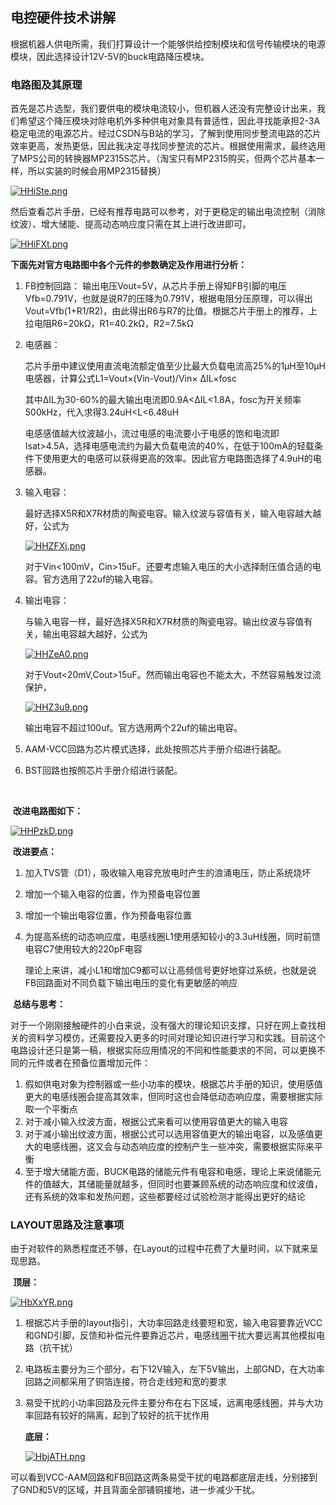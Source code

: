 ## 电控硬件技术讲解

​		根据机器人供电所需，我们打算设计一个能够供给控制模块和信号传输模块的电源模块，因此选择设计12V-5V的buck电路降压模块。

### 电路图及其原理

​		首先是芯片选型，我们要供电的模块电流较小，但机器人还没有完整设计出来，我们希望这个降压模块对除电机外多种供电对象具有普适性，因此寻找能承担2-3A稳定电流的电源芯片。经过CSDN与B站的学习，了解到使用同步整流电路的芯片效率更高，发热更低，因此我决定寻找同步整流的芯片。根据使用需求，最终选用了MPS公司的转换器MP2315S芯片。（淘宝只有MP2315购买，但两个芯片基本一样，所以实装的时候会用MP2315替换）

[![HHiSte.png](https://s4.ax1x.com/2022/02/19/HHiSte.png)](https://imgtu.com/i/HHiSte)

​		然后查看芯片手册，已经有推荐电路可以参考，对于更稳定的输出电流控制（消除纹波）、增大储能、提高动态响应度只需在其上进行改进即可。

[![HHiFXt.png](https://s4.ax1x.com/2022/02/19/HHiFXt.png)](https://imgtu.com/i/HHiFXt)

​		**下面先对官方电路图中各个元件的参数确定及作用进行分析：**

1. FB控制回路：
   输出电压Vout=5V，从芯片手册上得知FB引脚的电压Vfb=0.791V，也就是说R7的压降为0.791V，根据电阻分压原理，可以得出Vout=Vfb(1+R1/R2)，由此得出R6与R7的比值。根据芯片手册上的推荐，上拉电阻R6=20kΩ，R1=40.2kΩ，R2=7.5kΩ

2. 电感器：

   芯片手册中建议使用直流电流额定值至少比最大负载电流高25%的1µH至10µH电感器，计算公式L1=Vout×(Vin-Vout)/Vin× ΔIL×fosc

   其中ΔIL为30-60%的最大输出电流即0.9A<ΔIL<1.8A，fosc为开关频率500kHz，代入求得3.24uH<L<6.48uH

   电感感值越大纹波越小，流过电感的电流要小于电感的饱和电流即Isat>4.5A，选择电感电流约为最大负载电流的40%，在低于100mA的轻载条件下使用更大的电感可以获得更高的效率。因此官方电路图选择了4.9uH的电感器。

3. 输入电容：

   最好选择X5R和X7R材质的陶瓷电容。输入纹波与容值有关，输入电容越大越好，公式为

   [![HHZFXj.png](https://s4.ax1x.com/2022/02/19/HHZFXj.png)](https://imgtu.com/i/HHZFXj)

   对于Vin<100mV，Cin>15uF。还要考虑输入电压的大小选择耐压值合适的电容。官方选用了22uf的输入电容。

4. 输出电容：

   与输入电容一样，最好选择X5R和X7R材质的陶瓷电容。输出纹波与容值有关，输出电容越大越好，公式为

   [![HHZeA0.png](https://s4.ax1x.com/2022/02/19/HHZeA0.png)](https://imgtu.com/i/HHZeA0)

   对于Vout<20mV,Cout>15uF。然而输出电容也不能太大，不然容易触发过流保护，

   [![HHZ3u9.png](https://s4.ax1x.com/2022/02/19/HHZ3u9.png)](https://imgtu.com/i/HHZ3u9)

   输出电容不超过100uf。官方选用两个22uf的输出电容。

5. AAM-VCC回路为芯片模式选择，此处按照芯片手册介绍进行装配。

6. BST回路也按照芯片手册介绍进行装配。

​		

​		**改进电路图如下：**

[![HHPzkD.png](https://s4.ax1x.com/2022/02/19/HHPzkD.png)](https://imgtu.com/i/HHPzkD)

​		**改进要点：**

1. 加入TVS管（D1），吸收输入电容充放电时产生的浪涌电压，防止系统烧坏

2. 增加一个输入电容的位置，作为预备电容位置

3. 增加一个输出电容位置，作为预备电容位置

4. 为提高系统的动态响应度，电感线圈L1使用感知较小的3.3uH线圈，同时前馈电容C7使用较大的220pF电容

   理论上来讲，减小L1和增加C9都可以让高频信号更好地穿过系统，也就是说FB回路面对不同负载下输出电压的变化有更敏感的响应

​	**总结与思考：**

​		对于一个刚刚接触硬件的小白来说，没有强大的理论知识支撑，只好在网上查找相关的资料学习模仿，还需要投入更多的时间对理论知识进行学习和实践。目前这个电路设计还只是第一稿，根据实际应用情况的不同和性能要求的不同，可以更换不同的元件或者在预备位置增加元件：

1. 假如供电对象为控制器或一些小功率的模块，根据芯片手册的知识，使用感值更大的电感线圈会提高其效率，但同时这也会降低动态响应度，需要根据实际取一个平衡点
2. 对于减小输入纹波方面，根据公式来看可以使用容值更大的输入电容
3. 对于减小输出纹波方面，根据公式可以选用容值更大的输出电容，以及感值更大的电感线圈，这又会与动态响应度的控制产生一些冲突，需要根据实际来平衡
4. 至于增大储能方面，BUCK电路的储能元件有电容和电感，理论上来说储能元件的值越大，其储能量就越多，但同时也要兼顾系统的动态响应度和纹波值，还有系统的效率和发热问题，这些都要经过试验检测才能得出更好的结论

### LAYOUT思路及注意事项

​		由于对软件的熟悉程度还不够，在Layout的过程中花费了大量时间，以下就来呈现思路。

​	**顶层：**

[![HbXxYR.png](https://s4.ax1x.com/2022/02/19/HbXxYR.png)](https://imgtu.com/i/HbXxYR)

1. 根据芯片手册的layout指引，大功率回路走线要短和宽，输入电容要靠近VCC和GND引脚，反馈和补偿元件要靠近芯片，电感线圈干扰大要远离其他模拟电路（抗干扰）

2. 电路板主要分为三个部分，右下12V输入，左下5V输出，上部GND，在大功率回路之间都采用了铜箔连接，符合走线短和宽的要求

3. 易受干扰的小功率回路及元件主要分布在右下区域，远离电感线圈，并与大功率回路有较好的隔离，起到了较好的抗干扰作用

   **底层：**

   [![HbjATH.png](https://s4.ax1x.com/2022/02/19/HbjATH.png)](https://imgtu.com/i/HbjATH)

​		可以看到VCC-AAM回路和FB回路这两条易受干扰的电路都底层走线，分别接到了GND和5V的区域，并且背面全部铺铜接地，进一步减少干扰。